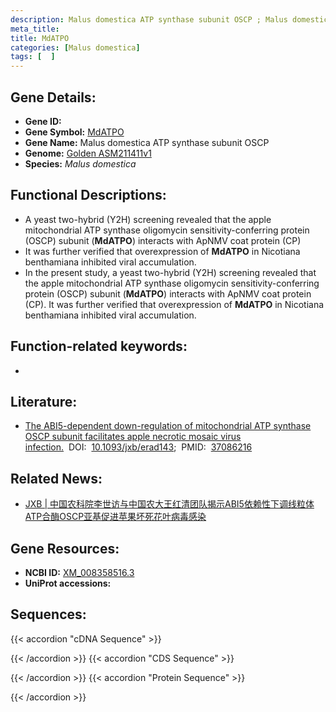 ```yaml
---
description: Malus domestica ATP synthase subunit OSCP ; Malus domestica
meta_title:
title: MdATPO
categories: [Malus domestica]
tags: [  ]
---
```


## Gene Details:
- **Gene ID:**	[]()
- **Gene Symbol:** <u>MdATPO</u>
- **Gene Name:** Malus domestica ATP synthase subunit OSCP
- **Genome:** [Golden ASM211411v1](https://ensembl.gramene.org/Malus_domestica_golden/Info/Index)
- **Species:** *Malus domestica*

## Functional Descriptions:
   - A yeast two-hybrid (Y2H) screening revealed that the apple mitochondrial ATP synthase oligomycin sensitivity-conferring protein (OSCP) subunit (**MdATPO**) interacts with ApNMV coat protein (CP)
   - It was further verified that overexpression of **MdATPO** in Nicotiana benthamiana inhibited viral accumulation.
   - In the present study, a yeast two-hybrid (Y2H) screening revealed that the apple mitochondrial ATP synthase oligomycin sensitivity-conferring protein (OSCP) subunit (**MdATPO**) interacts with ApNMV coat protein (CP).  It was further verified that overexpression of **MdATPO** in Nicotiana benthamiana inhibited viral accumulation. 

## Function-related keywords:
   - [](/tags//)

## Literature:
   - [The ABI5-dependent down-regulation of mitochondrial ATP synthase OSCP subunit facilitates apple necrotic mosaic virus infection.]( https://academic.oup.com/jxb/article/74/14/4189/7136591?login=true#supplementary-data)&nbsp;&nbsp;DOI:&nbsp;&nbsp;[10.1093/jxb/erad143](https://academic.oup.com/jxb/article/74/14/4189/7136591?login=true#supplementary-data);&nbsp;&nbsp;PMID:&nbsp;&nbsp;[37086216](https://pubmed.ncbi.nlm.nih.gov/37086216/)

## Related News:
   - [JXB | 中国农科院李世访与中国农大王红清团队揭示ABI5依赖性下调线粒体ATP合酶OSCP亚基促进苹果坏死花叶病毒感染](https://mp.weixin.qq.com/s/7FxYlv0ZsNsxhB3LSNn0-A)

## Gene Resources:
- **NCBI ID:**  [XM_008358516.3](https://www.ncbi.nlm.nih.gov/gene/?term=XM_008358516.3)
- **UniProt accessions:** [](https://www.uniprot.org/uniprotkb//entry)



## Sequences:
{{< accordion "cDNA Sequence" >}}

{{< /accordion >}}
{{< accordion "CDS Sequence" >}}

{{< /accordion >}}
{{< accordion "Protein Sequence" >}}

{{< /accordion >}}
